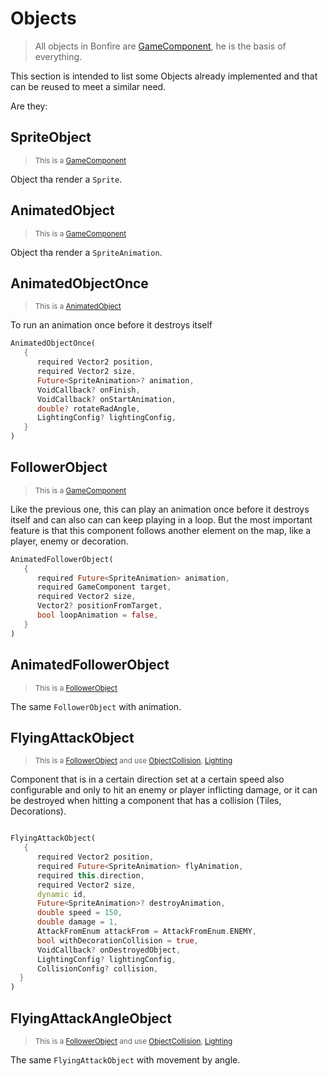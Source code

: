 # Objects

> All objects in Bonfire are [GameComponent](https://github.com/RafaelBarbosatec/bonfire/blob/master/lib/base/game_component.dart), he is the basis of everything.

This section is intended to list some Objects already implemented and that can be reused to meet a similar need.

Are they:

## SpriteObject

> <small> This is a [GameComponent](https://github.com/RafaelBarbosatec/bonfire/blob/master/lib/base/game_component.dart) </small>

Object tha render a `Sprite`.

## AnimatedObject

> <small> This is a [GameComponent](https://github.com/RafaelBarbosatec/bonfire/blob/master/lib/base/game_component.dart) </small>

Object tha render a `SpriteAnimation`.

## AnimatedObjectOnce

> <small> This is a [AnimatedObject](#AnimatedObject) </small>

To run an animation once before it destroys itself

```dart
AnimatedObjectOnce(
   {
      required Vector2 position,
      required Vector2 size,
      Future<SpriteAnimation>? animation,
      VoidCallback? onFinish,
      VoidCallback? onStartAnimation,
      double? rotateRadAngle,
      LightingConfig? lightingConfig,
   }
)
```

## FollowerObject

> <small> This is a [GameComponent](https://github.com/RafaelBarbosatec/bonfire/blob/master/lib/base/game_component.dart) </small>

Like the previous one, this can play an animation once before it destroys itself and can also can can keep playing in a loop. But the most important feature is that this component follows another element on the map, like a player, enemy or decoration.


```dart
AnimatedFollowerObject(
   {
      required Future<SpriteAnimation> animation,
      required GameComponent target,
      required Vector2 size,
      Vector2? positionFromTarget,
      bool loopAnimation = false,
   }
)
```

## AnimatedFollowerObject

> <small> This is a [FollowerObject](#FollowerObject) </small>

The same `FollowerObject` with animation.

## FlyingAttackObject

> <small> This is a [FollowerObject](#AnimatedObject) and use [ObjectCollision](collision_system), [Lighting](lighting) </small>

 Component that is in a certain direction set at a certain speed also configurable and only to hit an enemy or player inflicting damage, or it can be destroyed when hitting a component that has a collision (Tiles, Decorations).

```dart

FlyingAttackObject(
   {
      required Vector2 position,
      required Future<SpriteAnimation> flyAnimation,
      required this.direction,
      required Vector2 size,
      dynamic id,
      Future<SpriteAnimation>? destroyAnimation,
      double speed = 150,
      double damage = 1,
      AttackFromEnum attackFrom = AttackFromEnum.ENEMY,
      bool withDecorationCollision = true,
      VoidCallback? onDestroyedObject,
      LightingConfig? lightingConfig,
      CollisionConfig? collision,
  }
)

```

## FlyingAttackAngleObject

> <small> This is a [FollowerObject](#AnimatedObject) and use [ObjectCollision](collision_system), [Lighting](lighting) </small>

The same `FlyingAttackObject` with movement by angle.
